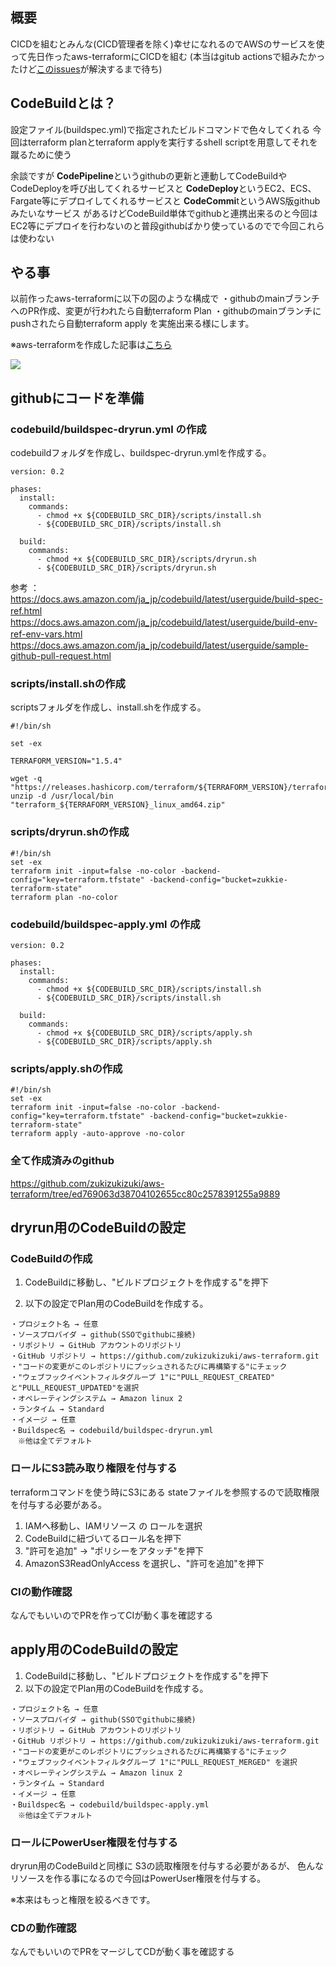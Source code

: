 ## 概要

CICDを組むとみんな(CICD管理者を除く)幸せになれるのでAWSのサービスを使って先日作ったaws-terraformにCICDを組む
(本当はgitub actionsで組みたかったけど[このissues](https://github.com/aws-actions/configure-aws-credentials/issues/680)が解決するまで待ち)

## CodeBuildとは？

設定ファイル(buildspec.yml)で指定されたビルドコマンドで色々してくれる
今回はterraform planとterraform applyを実行するshell scriptを用意してそれを蹴るために使う

余談ですが
**CodePipeline**というgithubの更新と連動してCodeBuildやCodeDeployを呼び出してくれるサービスと
**CodeDeploy**というEC2、ECS、Fargate等にデプロイしてくれるサービスと
**CodeCommi**tというAWS版githubみたいなサービス
があるけどCodeBuild単体でgithubと連携出来るのと今回はEC2等にデプロイを行わないのと普段githubばかり使っているのでで今回これらは使わない

## やる事

以前作ったaws-terraformに以下の図のような構成で
・githubのmainブランチへのPR作成、変更が行われたら自動terraform Plan
・githubのmainブランチにpushされたら自動terraform apply
を実施出来る様にします。

※aws-terraformを作成した記事は[こちら](https://zukkie.link/%e3%80%90aws%e3%80%91terraform%e3%81%a7%e3%82%a4%e3%83%b3%e3%83%95%e3%83%a9%e3%83%aa%e3%82%bd%e3%83%bc%e3%82%b9%e3%82%92%e7%ae%a1%e7%90%86/)

![](https://storage.googleapis.com/zenn-user-upload/20760b26c37e-20230808.png)

## githubにコードを準備

### codebuild/buildspec-dryrun.yml の作成

codebuildフォルダを作成し、buildspec-dryrun.ymlを作成する。

```
version: 0.2

phases:
  install:
    commands:
      - chmod +x ${CODEBUILD_SRC_DIR}/scripts/install.sh
      - ${CODEBUILD_SRC_DIR}/scripts/install.sh

  build:
    commands:
      - chmod +x ${CODEBUILD_SRC_DIR}/scripts/dryrun.sh
      - ${CODEBUILD_SRC_DIR}/scripts/dryrun.sh
```

参考 ： https://docs.aws.amazon.com/ja_jp/codebuild/latest/userguide/build-spec-ref.html
　　  　https://docs.aws.amazon.com/ja_jp/codebuild/latest/userguide/build-env-ref-env-vars.html
　　　  https://docs.aws.amazon.com/ja_jp/codebuild/latest/userguide/sample-github-pull-request.html

### scripts/install.shの作成

scriptsフォルダを作成し、install.shを作成する。

```
#!/bin/sh

set -ex

TERRAFORM_VERSION="1.5.4"

wget -q "https://releases.hashicorp.com/terraform/${TERRAFORM_VERSION}/terraform_${TERRAFORM_VERSION}_linux_amd64.zip"
unzip -d /usr/local/bin "terraform_${TERRAFORM_VERSION}_linux_amd64.zip"
```

### scripts/dryrun.shの作成

```
#!/bin/sh
set -ex
terraform init -input=false -no-color -backend-config="key=terraform.tfstate" -backend-config="bucket=zukkie-terraform-state"
terraform plan -no-color
```

### codebuild/buildspec-apply.yml の作成

```
version: 0.2

phases:
  install:
    commands:
      - chmod +x ${CODEBUILD_SRC_DIR}/scripts/install.sh
      - ${CODEBUILD_SRC_DIR}/scripts/install.sh

  build:
    commands:
      - chmod +x ${CODEBUILD_SRC_DIR}/scripts/apply.sh
      - ${CODEBUILD_SRC_DIR}/scripts/apply.sh
```

### scripts/apply.shの作成

```
#!/bin/sh
set -ex
terraform init -input=false -no-color -backend-config="key=terraform.tfstate" -backend-config="bucket=zukkie-terraform-state"
terraform apply -auto-approve -no-color
```

### 全て作成済みのgithub

https://github.com/zukizukizuki/aws-terraform/tree/ed769063d38704102655cc80c2578391255a9889

## dryrun用のCodeBuildの設定

### CodeBuildの作成

1. CodeBuildに移動し、"ビルドプロジェクトを作成する"を押下

2. 以下の設定でPlan用のCodeBuildを作成する。

```
・プロジェクト名 → 任意
・ソースプロバイダ → github(SSOでgithubに接続)
・リポジトリ → GitHub アカウントのリポジトリ
・GitHub リポジトリ → https://github.com/zukizukizuki/aws-terraform.git
・"コードの変更がこのレポジトリにプッシュされるたびに再構築する"にチェック
・"ウェブフックイベントフィルタグループ 1"に"PULL_REQUEST_CREATED" と"PULL_REQUEST_UPDATED"を選択
・オペレーティングシステム → Amazon linux 2
・ランタイム → Standard
・イメージ → 任意
・Buildspec名 → codebuild/buildspec-dryrun.yml
　※他は全てデフォルト
```

### ロールにS3読み取り権限を付与する

terraformコマンドを使う時にS3にある stateファイルを参照するので読取権限を付与する必要がある。

1. IAMへ移動し、IAMリソース の ロールを選択
2. CodeBuildに紐づいてるロール名を押下
3. "許可を追加" → "ポリシーをアタッチ"を押下
4. AmazonS3ReadOnlyAccess を選択し、"許可を追加"を押下

### CIの動作確認

なんでもいいのでPRを作ってCIが動く事を確認する

## apply用のCodeBuildの設定

1. CodeBuildに移動し、"ビルドプロジェクトを作成する"を押下
2. 以下の設定でPlan用のCodeBuildを作成する。

```
・プロジェクト名 → 任意
・ソースプロバイダ → github(SSOでgithubに接続)
・リポジトリ → GitHub アカウントのリポジトリ
・GitHub リポジトリ → https://github.com/zukizukizuki/aws-terraform.git
・"コードの変更がこのレポジトリにプッシュされるたびに再構築する"にチェック
・"ウェブフックイベントフィルタグループ 1"に"PULL_REQUEST_MERGED" を選択
・オペレーティングシステム → Amazon linux 2
・ランタイム → Standard
・イメージ → 任意
・Buildspec名 → codebuild/buildspec-apply.yml
　※他は全てデフォルト
```

### ロールにPowerUser権限を付与する

dryrun用のCodeBuildと同様に S3の読取権限を付与する必要があるが、
色んなリソースを作る事になるので今回はPowerUser権限を付与する。

※本来はもっと権限を絞るべきです。

### CDの動作確認

なんでもいいのでPRをマージしてCDが動く事を確認する